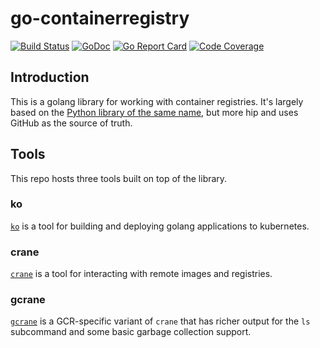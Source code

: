 # go-containerregistry

[![Build Status](https://travis-ci.org/google/go-containerregistry.svg?branch=master)](https://travis-ci.org/google/go-containerregistry)
[![GoDoc](https://godoc.org/github.com/google/go-containerregistry?status.svg)](https://godoc.org/github.com/google/go-containerregistry)
[![Go Report Card](https://goreportcard.com/badge/google/go-containerregistry)](https://goreportcard.com/report/google/go-containerregistry)
[![Code Coverage](https://codecov.io/gh/google/go-containerregistry/branch/master/graph/badge.svg)](https://codecov.io/gh/google/go-containerregistry)


## Introduction

This is a golang library for working with container registries. It's largely based on the [Python library of the same name](https://github.com/google/containerregistry), but more hip and uses GitHub as the source of truth.

## Tools

This repo hosts three tools built on top of the library.

### ko

[`ko`](cmd/ko/README.md) is a tool for building and deploying golang applications to kubernetes.

### crane

[`crane`](cmd/crane/doc/crane.md) is a tool for interacting with remote images and registries.

### gcrane

[`gcrane`](cmd/gcrane/README.md) is a GCR-specific variant of `crane` that has richer output for
the `ls` subcommand and some basic garbage collection support.
